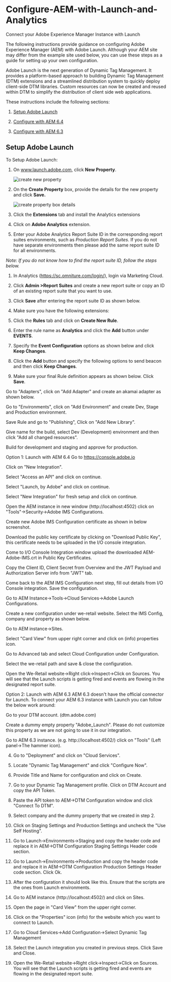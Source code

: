 # Configure-AEM-with-Launch-and-Analytics
Connect your Adobe Experience Manager Instance with Launch

The following instructions provide guidance on configuring Adobe Experience Manager (AEM) with Adobe Launch. Although your AEM site may differ from the example site used below, you can use these steps as a guide for setting up your own configuration.

Adobe Launch is the next generation of Dynamic Tag Management. It provides a platform-based approach to building Dynamic Tag Management (DTM) extensions and a streamlined distribution system to quickly deploy client-side DTM libraries. Custom resources can now be created and reused within DTM to simplify the distribution of client side web applications.

These instructions include the following sections:

1. [Setup Adobe Launch](#Launch)

1. [Configure with AEM 6.4](#64)

1. [Configure with AEM 6.3](#63)

## <a name="Launch">Setup Adobe Launch</a>

To Setup Adobe Launch:


1. On www.launch.adobe.com, click **New Property**.

     ![create new property](https://user-images.githubusercontent.com/29133525/35232042-a62c732e-ff57-11e7-9210-1205d6d9e46c.png)

1. On the **Create Property** box, provide the details for the new property and click **Save.**

     ![create property box details](https://user-images.githubusercontent.com/29133525/35232087-c8a33c3a-ff57-11e7-82ff-8b68c085726a.png)

1. Click the **Extensions** tab and install the Analytics extensions

1. Click on **Adobe Analytics** extension.

1. Enter your Adobe Analytics Report Suite ID in the corresponding report suites environments, such as *Production Report Suites*. If you do not have separate environments then please add the same report suite ID for all environments.

*Note: If you do not know how to find the report suite ID, follow the steps below.*

   1. In Analytics (https://sc.omniture.com/login/), login via Marketing Cloud.

   1. Click **Admin >Report Suites** and create a new report suite or copy an ID of an existing report suite that you want to use.

1. Click **Save** after entering the report suite ID as shown below.

1. Make sure you have the following extensions:


1. Click the **Rules** tab and click on **Create New Rule**.


1. Enter the rule name as **Analytics** and click the **Add** button under **EVENTS**.


1. Specify the **Event Configuration** options as shown below and click **Keep Changes**.


1. Click the **Add** button and specify the following options to send beacon and then click **Keep Changes**.


1. Make sure your final Rule definition appears as shown below. Click **Save**.




Go to "Adapters", click on "Add Adapter" and create an akamai adapter as shown below.



Go to "Environments", click on "Add Environment" and create Dev, Stage and Production environment.




Save Rule and go to "Publishing", Click on "Add New Library".




Give name for the build, select Dev (Development) environment and then click "Add all changed resources".




Build for development and staging and approve for production.













Option 1: Launch with AEM 6.4
Go to https://console.adobe.io

Click on "New Integration".



Select "Access an API" and click on continue.



Select "Launch, by Adobe" and click on continue.



Select "New Integration" for fresh setup and click on continue.



Open the AEM instance in new window (http://localhost:4502) click on "Tools"->Security→Adobe IMS Configurations.



Create new Adobe IMS Configuration certificate as shown in below screenshot.



Download the public key certificate by clicking on "Download Public Key", this certificate needs to be uploaded in the I/O console integration.





Come to I/O Console Integration window upload the downloaded AEM-Adobe-IMS.crt in Public Key Certificates.



Copy the Client ID, Client Secret from Overview and the JWT Payload and Authorization Server info from "JWT" tab.



Come back to the AEM IMS Configuration next step, fill out details from I/O Console integration. Save the configuration.



Go to AEM Instance->Tools→Cloud Services→Adobe Launch Configurations.



Create a new configuration under we-retail website. Select the IMS Config, company and property as shown below.



Go to AEM instance->Sites.



Select "Card View" from upper right corner and click on (info) properties icon.



Go to Advanced tab and select Cloud Configuration under Configuration.



Select the we-retail path and save & close the configuration.



Open the We-Retail website→Right click->Inspect→Click on Sources. You will see that the Launch scripts is getting fired and events are flowing in the designated report suite.








Option 2: Launch with AEM 6.3
AEM 6.3 doesn't have the official connector for Launch. To connect your AEM 6.3 instance with Launch you can follow the below work around:

Go to your DTM account. (dtm.adobe.com)

Create a dummy empty property "Adobe_Launch". Please do not customize this property as we are not going to use it in our integration.



Go to AEM 6.3 instance. (e.g. http://localhost:4502/) click on "Tools" (Left panel->The hammer icon).



4. Go to "Deployment" and click on "Cloud Services".



5. Locate "Dynamic Tag Management" and click "Configure Now".



6. Provide Title and Name for configuration and click on Create.



7. Go to your Dynamic Tag Management profile. Click on DTM Account and copy the API Token.



8. Paste the API token to AEM→DTM Configuration window and click "Connect To DTM".





9. Select company and the dummy property that we created in step 2.



10. Click on Staging Settings and Production Settings and uncheck the "Use Self Hosting".



11. Go to Launch->Environments→Staging and copy the header code and replace it in AEM→DTM Configuration Staging Settings Header code section.



12. Go to Launch->Environments→Production and copy the header code and replace it in AEM→DTM Configuration Production Settings Header code section. Click Ok.



13. After the configuration it should look like this. Ensure that the scripts are the ones from Launch environments.



14. Go to AEM instance (http://localhost:4502/) and click on Sites.



15. Open the page in "Card View" from the upper right corner.



16. Click on the "Properties" icon (info) for the website which you want to connect to Launch.



17. Go to Cloud Services→Add Configuration→Select Dynamic Tag Management



18. Select the Launch integration you created in previous steps. Click Save and Close.



19. Open the We-Retail website→Right click->Inspect→Click on Sources. You will see that the Launch scripts is getting fired and events are flowing in the designated report suite.


